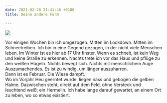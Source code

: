 ```yaml
---
date: 2021-02-28 21:41:46 +0100
title: Deine andere Form

---
```

![](/unendlichkeitsfiktion/uploads/hermelin.jpg)

  
Vor einigen Wochen bin ich umgezogen. Mitten im Lockdown. Mitten im Schneetreiben. Ich bin in eine Gegend gezogen, in der nicht viele Menschen leben. Im Winter ist es hier ab 17 Uhr finster. Wenn es schneit, ist kein Weg und keine Straße zu erkennen. Nachts trete ich vor das Haus und pflüge zu den weißen Hügeln. Nichts bewegt sich. Nichts mit menschlichem Auge Auszumachendes. Es ist zu windig, um länger auszuharren.  
Dann ist es Februar. Die Wiese dampft.  
Wo im Vorjahr Heu geerntet wurde, liegen nass und gebogen die gelben Halme. Dazwischen steht, direkt auf dem Feld, ohne Versteck und leuchtend weiß; ein Hermelin. Ich habe lange darauf gewartet, an einem Ort zu leben, wo so etwas existiert.